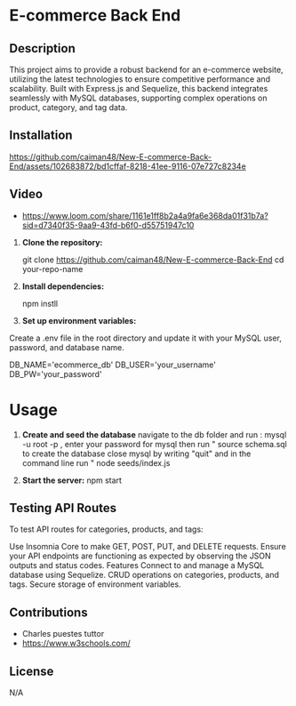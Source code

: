 # E-commerce Back End 

## Description

This project aims to provide a robust backend for an e-commerce website, utilizing the latest technologies to ensure competitive performance and scalability. Built with Express.js and Sequelize, this backend integrates seamlessly with MySQL databases, supporting complex operations on product, category, and tag data.

## Installation
https://github.com/caiman48/New-E-commerce-Back-End/assets/102683872/bd1cffaf-8218-41ee-9116-07e727c8234e


## Video

- https://www.loom.com/share/1161e1ff8b2a4a9fa6e368da01f31b7a?sid=d7340f35-9aa9-43fd-b6f0-d55751947c10


1. **Clone the repository:**
   
   git clone https://github.com/caiman48/New-E-commerce-Back-End
   cd your-repo-name
2. **Install dependencies:**

   npm instll

3. **Set up environment variables:**

Create a .env file in the root directory and update it with your MySQL user, password, and database name.

DB_NAME='ecommerce_db'
DB_USER='your_username'
DB_PW='your_password'

# Usage

1. **Create and seed the database**
navigate to the db folder and run : mysql -u root -p , enter your password for mysql then run " source schema.sql to create the database close mysql by writing "quit" and in the command line run " node seeds/index.js

2. **Start the server:**
npm start

## Testing API Routes

To test API routes for categories, products, and tags:

Use Insomnia Core to make GET, POST, PUT, and DELETE requests.
Ensure your API endpoints are functioning as expected by observing the JSON outputs and status codes.
Features
Connect to and manage a MySQL database using Sequelize.
CRUD operations on categories, products, and tags.
Secure storage of environment variables.

## Contributions

- Charles puestes tuttor 
- https://www.w3schools.com/

## License
N/A
